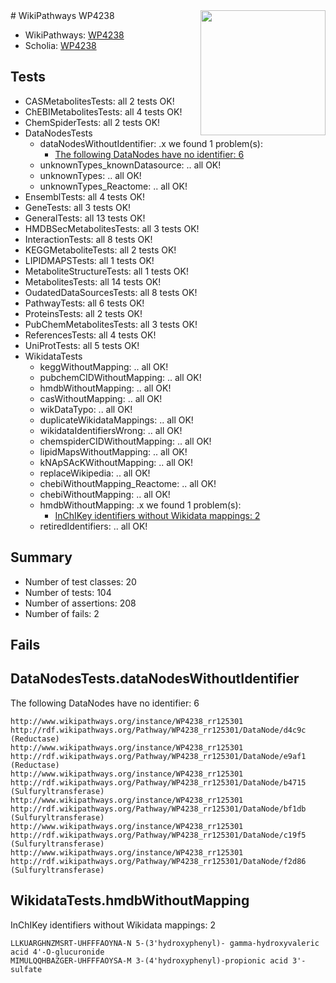 <img style="float: right; width: 200px" src="https://upload.wikimedia.org/wikipedia/commons/thumb/8/83/Wplogo_with_text_500.png/640px-Wplogo_with_text_500.png" />
# WikiPathways WP4238

* WikiPathways: [WP4238](https://new.wikipathways.org/pathways/WP4238)
* Scholia: [WP4238](https://scholia.toolforge.org/wikipathways/WP4238)
## Tests
* CASMetabolitesTests: all 2 tests OK!
* ChEBIMetabolitesTests: all 4 tests OK!
* ChemSpiderTests: all 2 tests OK!
* DataNodesTests
    * dataNodesWithoutIdentifier: .x we found 1 problem(s):
        * [The following DataNodes have no identifier: 6](#d2d32fa5)
    * unknownTypes_knownDatasource: .. all OK!
    * unknownTypes: .. all OK!
    * unknownTypes_Reactome: .. all OK!
* EnsemblTests: all 4 tests OK!
* GeneTests: all 3 tests OK!
* GeneralTests: all 13 tests OK!
* HMDBSecMetabolitesTests: all 3 tests OK!
* InteractionTests: all 8 tests OK!
* KEGGMetaboliteTests: all 2 tests OK!
* LIPIDMAPSTests: all 1 tests OK!
* MetaboliteStructureTests: all 1 tests OK!
* MetabolitesTests: all 14 tests OK!
* OudatedDataSourcesTests: all 8 tests OK!
* PathwayTests: all 6 tests OK!
* ProteinsTests: all 2 tests OK!
* PubChemMetabolitesTests: all 3 tests OK!
* ReferencesTests: all 4 tests OK!
* UniProtTests: all 5 tests OK!
* WikidataTests
    * keggWithoutMapping: .. all OK!
    * pubchemCIDWithoutMapping: .. all OK!
    * hmdbWithoutMapping: .. all OK!
    * casWithoutMapping: .. all OK!
    * wikDataTypo: .. all OK!
    * duplicateWikidataMappings: .. all OK!
    * wikidataIdentifiersWrong: .. all OK!
    * chemspiderCIDWithoutMapping: .. all OK!
    * lipidMapsWithoutMapping: .. all OK!
    * kNApSAcKWithoutMapping: .. all OK!
    * replaceWikipedia: .. all OK!
    * chebiWithoutMapping_Reactome: .. all OK!
    * chebiWithoutMapping: .. all OK!
    * hmdbWithoutMapping: .x we found 1 problem(s):
        * [InChIKey identifiers without Wikidata mappings: 2](#bcb0929f)
    * retiredIdentifiers: .. all OK!


## Summary

* Number of test classes: 20
* Number of tests: 104
* Number of assertions: 208
* Number of fails: 2

## Fails

<a name="d2d32fa5" />

## DataNodesTests.dataNodesWithoutIdentifier

The following DataNodes have no identifier: 6
```
http://www.wikipathways.org/instance/WP4238_rr125301 http://rdf.wikipathways.org/Pathway/WP4238_rr125301/DataNode/d4c9c (Reductase)
http://www.wikipathways.org/instance/WP4238_rr125301 http://rdf.wikipathways.org/Pathway/WP4238_rr125301/DataNode/e9af1 (Reductase)
http://www.wikipathways.org/instance/WP4238_rr125301 http://rdf.wikipathways.org/Pathway/WP4238_rr125301/DataNode/b4715 (Sulfuryltransferase)
http://www.wikipathways.org/instance/WP4238_rr125301 http://rdf.wikipathways.org/Pathway/WP4238_rr125301/DataNode/bf1db (Sulfuryltransferase)
http://www.wikipathways.org/instance/WP4238_rr125301 http://rdf.wikipathways.org/Pathway/WP4238_rr125301/DataNode/c19f5 (Sulfuryltransferase)
http://www.wikipathways.org/instance/WP4238_rr125301 http://rdf.wikipathways.org/Pathway/WP4238_rr125301/DataNode/f2d86 (Sulfuryltransferase)
```

<a name="bcb0929f" />

## WikidataTests.hmdbWithoutMapping

InChIKey identifiers without Wikidata mappings: 2
```
LLKUARGHNZMSRT-UHFFFAOYNA-N	5-(3'hydroxyphenyl)- gamma-hydroxyvaleric acid 4'-O-glucuronide
MIMULQQHBAZGER-UHFFFAOYSA-M	3-(4'hydroxyphenyl)-propionic acid 3'-sulfate
```

